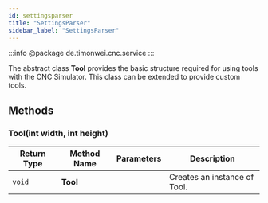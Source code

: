 ```yaml
---
id: settingsparser
title: "SettingsParser"
sidebar_label: "SettingsParser"
---
```


:::info
@package de.timonwei.cnc.service
:::

The abstract class **Tool** provides the basic structure required for using tools with the CNC Simulator. This class can be extended to provide custom tools.


## Methods

### Tool(int width, int height)
| Return Type   | Method Name   | Parameters  | Description    |
| ------------- | ------------- | ----------- | -------------- |
| `void`       | **Tool**      |             | Creates an instance of Tool. |